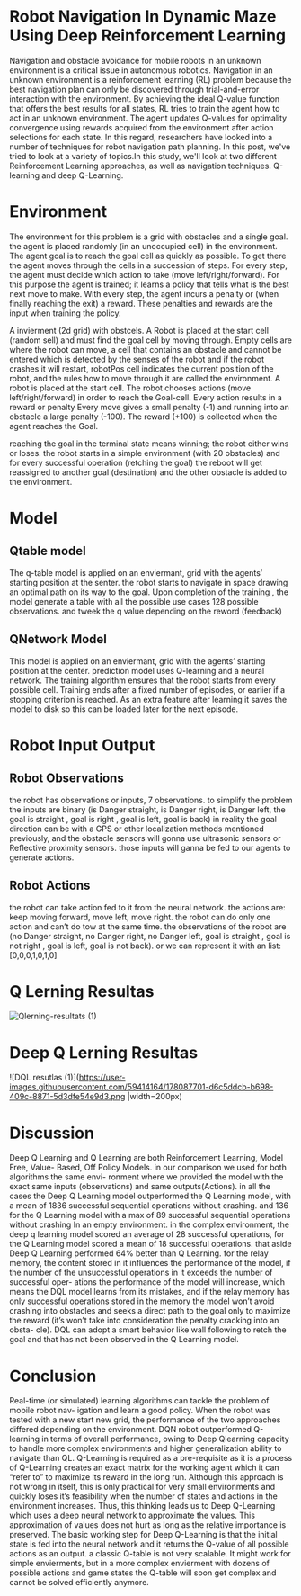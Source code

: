 # Robot Navigation In Dynamic Maze Using Deep Reinforcement Learning


Navigation and obstacle avoidance for mobile robots in an unknown environment is a critical issue in autonomous robotics. Navigation in an unknown environment is a reinforcement learning (RL) problem because the best navigation plan can only be discovered through trial-and-error interaction with the environment.
By achieving the ideal Q-value function that offers the best results for all states, RL tries to train the agent how to act in an unknown environment. The agent updates Q-values for optimality convergence using rewards acquired from the environment after action selections for each state.
In this regard, researchers have looked into a number of techniques for robot navigation path planning. In this post, we've tried to look at a variety of topics.In this study, we'll look at two different Reinforcement Learning approaches, as well as navigation techniques. Q-learning and deep  Q-Learning.

# Environment


The environment for this problem is a grid with obstacles and a single goal. the agent is placed randomly (in an unoccupied cell) in the environment. The agent goal is to reach the goal cell as quickly as possible. To get there the agent moves through the cells in a succession of steps. For every step, the agent must decide which action to take (move left/right/forward). For this purpose the agent is trained; it learns a policy that tells what is the best next move to make. With every step, the agent incurs a penalty or (when finally reaching the exit) a reward. These penalties and rewards are the input when training the policy.

 A invierment (2d grid) with obstcels. A Robot is placed at the start cell (random sell) and must find the goal cell by moving through.
Empty cells are where the robot can move, a cell that contains an obstacle and cannot be entered which is detected by the senses of the robot and if the robot crashes it will restart, robotPos cell indicates the current position of the robot, and the rules how to move through it are called the environment. A robot is placed
at the start cell. The robot chooses actions (move left/right/forward) in order to reach the Goal-cell. 
 Every action results in a reward or penalty  Every move gives a small penalty (-1) and running into an obstacle a large penalty (-100). The reward (+100) is collected when the agent reaches the Goal. 
 
 
reaching the goal in the terminal state means winning; the robot either wins or loses. 
the robot starts in a simple environment (with 20 obstacles) and for every successful operation (retching the goal) the reboot will get reassigned to another goal (destination) and the other obstacle is added to the environment.

# Model

## Qtable model


The q-table model is applied on an enviermant, grid with the agents’ starting position at the senter.
the robot starts to navigate in space drawing an optimal path on its way to the goal.
Upon completion of the training , the model generate a table with all the possible use cases 128 possible observations. and tweek the q value depending on the reword (feedback)


## QNetwork Model

This model is applied on an enviermant, grid with the agents’ starting position at the center.
prediction model uses Q-learning and a neural network.  The training algorithm ensures
that the robot starts from every possible cell. Training ends after a fixed number
of episodes, or earlier if a stopping criterion is reached. As an extra feature after learning it saves the model to disk so this can be loaded later for the next episode.


# Robot Input Output


## Robot Observations
the robot has observations or inputs, 7 observations. to simplify the problem the inputs
are binary (is Danger straight, is Danger right, is Danger left, the goal is straight , goal is right
, goal is left, goal is back) in reality the goal direction can be with a GPS or other localization
methods mentioned previously, and the obstacle sensors will gonna use ultrasonic sensors or
Reflective proximity sensors. those inputs will ganna be fed to our agents to generate actions.
## Robot Actions
the robot can take action fed to it from the neural network. the actions are: keep moving
forward, move left, move right. the robot can do only one action and can’t do tow at the
same time.
the observations of the robot are (no Danger straight, no Danger right, no Danger left,
goal is straight , goal is not right , goal is left, goal is not back). or we can represent it with
an list: [0,0,0,1,0,1,0]
# Q Lerning Resultas
![Qlerning-resultats (1)](https://user-images.githubusercontent.com/59414164/178087648-048eb1d5-706c-437d-8491-774e29e14efb.png)

# Deep Q Lerning Resultas

![DQL resutlas (1)](https://user-images.githubusercontent.com/59414164/178087701-d6c5ddcb-b698-409c-8871-5d3dfe54e9d3.png |width=200px)




# Discussion
Deep Q Learning and Q Learning are both Reinforcement Learning, Model Free, Value-
Based, Off Policy Models. in our comparison we used for both algorithms the same envi-
ronment where we provided the model with the exact same inputs (observations) and same
outputs(Actions). in all the cases the Deep Q Learning model outperformed the Q Learning
model, with a mean of 1836 successful sequential operations without crashing. and 136 for
the Q Learning model with a max of 89 successful sequential operations without crashing In an empty environment. in the complex environment, the deep q learning model scored an
average of 28 successful operations, for the Q Learning model scored a mean of 18 successful
operations.
that aside Deep Q Learning performed 64% better than Q Learning.
for the relay memory, the content stored in it influences the performance of the model,
if the number of the unsuccessful operations in it exceeds the number of successful oper-
ations the performance of the model will increase, which means the DQL model learns from
its mistakes, and if the relay memory has only successful operations stored in the memory
the model won’t avoid crashing into obstacles and seeks a direct path to the goal only to
maximize the reward (it’s won’t take into consideration the penalty cracking into an obsta-
cle). DQL can adopt a smart behavior like wall following to retch the goal and that has not
been observed in the Q Learning model.

# Conclusion
Real-time (or simulated) learning algorithms can tackle the problem of mobile robot nav-
igation and learn a good policy. When the robot was tested with a new start new grid,
the performance of the two approaches differed depending on the environment. DQN robot
outperformed Q-learning in terms of overall performance, owing to Deep Qlearning capacity
to handle more complex environments and higher generalization ability to navigate than QL.
Q-Learning is required as a pre-requisite as it is a process of Q-Learning creates an exact
matrix for the working agent which it can “refer to” to maximize its reward in the long
run. Although this approach is not wrong in itself, this is only practical for very small
environments and quickly loses it’s feasibility when the number of states and actions in the
environment increases.
Thus, this thinking leads us to Deep Q-Learning which uses a deep neural network to
approximate the values. This approximation of values does not hurt as long as the relative
importance is preserved. The basic working step for Deep Q-Learning is that the initial state
is fed into the neural network and it returns the Q-value of all possible actions as an output.
a classic Q-table is not very scalable. It might work for simple envierments, but in a more
complex envierment with dozens of possible actions and game states the Q-table will soon
get complex and cannot be solved efficiently anymore.


